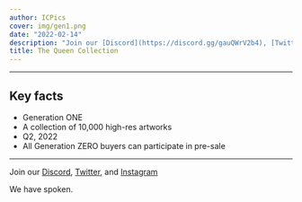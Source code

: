 ```yaml
---
author: ICPics
cover: img/gen1.png
date: "2022-02-14"
description: "Join our [Discord](https://discord.gg/gauQWrV2b4), [Twitter](https://twitter.com/ethnICPic), and [Instagram](https://www.instagram.com/ethnicpictures/)"
title: The Queen Collection
---
```


***

## Key facts

- Generation ONE 
- A collection of 10,000 high-res artworks
- Q2, 2022
- All Generation ZERO buyers can participate in pre-sale


---

Join our [Discord](https://discord.gg/gauQWrV2b4), [Twitter](https://twitter.com/ethnICPic), and [Instagram](https://www.instagram.com/ethnicpictures/) 

We have spoken.
